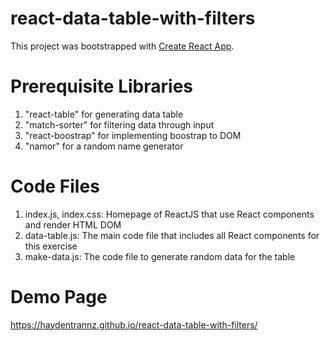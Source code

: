# react-data-table-with-filters

This project was bootstrapped with [Create React App](https://github.com/facebook/create-react-app).


# Prerequisite Libraries

1. "react-table" for generating data table
2. "match-sorter" for filtering data through input
3. "react-boostrap" for implementing boostrap to DOM
4. "namor" for a random name generator

# Code Files

1. index.js, index.css: Homepage of ReactJS that use React components and render HTML DOM
2. data-table.js: The main code file that includes all React components for this exercise
3. make-data.js: The code file to generate random data for the table


# Demo Page

https://haydentrannz.github.io/react-data-table-with-filters/
